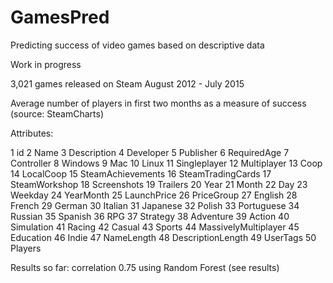 # GamesPred
Predicting success of video games based on descriptive data

Work in progress

3,021 games released on Steam August 2012 - July 2015

Average number of players in first two months as a measure of success (source: SteamCharts)

Attributes:

1                    id
2                  Name
3           Description
4             Developer
5             Publisher
6           RequiredAge
7            Controller
8               Windows
9                   Mac
10                Linux
11         Singleplayer
12          Multiplayer
13                 Coop
14            LocalCoop
15    SteamAchievements
16    SteamTradingCards
17        SteamWorkshop
18          Screenshots
19             Trailers
20                 Year
21                Month
22                  Day
23              Weekday
24            YearMonth
25          LaunchPrice
26           PriceGroup
27              English
28               French
29               German
30              Italian
31             Japanese
32               Polish
33           Portuguese
34              Russian
35              Spanish
36                  RPG
37             Strategy
38            Adventure
39               Action
40           Simulation
41               Racing
42               Casual
43               Sports
44 MassivelyMultiplayer
45            Education
46                Indie
47           NameLength
48    DescriptionLength
49             UserTags
50              Players

Results so far:
correlation 0.75 using Random Forest (see results)